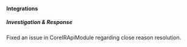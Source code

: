 
#### Integrations

##### Investigation & Response

Fixed an issue in CoreIRApiModule regarding close reason resolution.